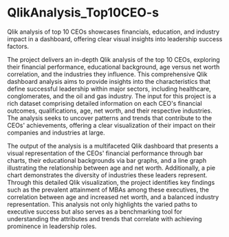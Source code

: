 # QlikAnalysis_Top10CEO-s
Qlik analysis of top 10 CEOs showcases financials, education, and industry impact in a dashboard, offering clear visual insights into leadership success factors.

The project delivers an in-depth Qlik analysis of the top 10 CEOs, exploring their financial performance, educational background, age versus net worth correlation, and the industries they influence. This comprehensive Qlik dashboard analysis aims to provide insights into the characteristics that define successful leadership within major sectors, including healthcare, conglomerates, and the oil and gas industry. The input for this project is a rich dataset comprising detailed information on each CEO's financial outcomes, qualifications, age, net worth, and their respective industries. The analysis seeks to uncover patterns and trends that contribute to the CEOs' achievements, offering a clear visualization of their impact on their companies and industries at large.

The output of the analysis is a multifaceted Qlik dashboard that presents a visual representation of the CEOs' financial performance through bar charts, their educational backgrounds via bar graphs, and a line graph illustrating the relationship between age and net worth. Additionally, a pie chart demonstrates the diversity of industries these leaders represent. Through this detailed Qlik visualization, the project identifies key findings such as the prevalent attainment of MBAs among these executives, the correlation between age and increased net worth, and a balanced industry representation. This analysis not only highlights the varied paths to executive success but also serves as a benchmarking tool for understanding the attributes and trends that correlate with achieving prominence in leadership roles.

